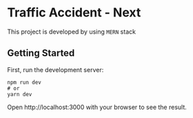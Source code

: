# Traffic Accident - Next

This project is developed by using `MERN` stack

## Getting Started

First, run the development server:

```
npm run dev
# or
yarn dev
```

Open http://localhost:3000 with your browser to see the result.
